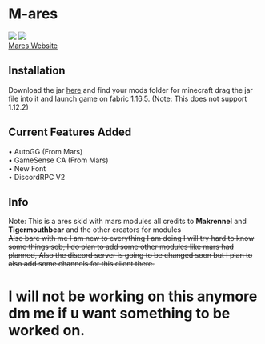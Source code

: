 # M-ares 
![](https://img.shields.io/badge/Skidded-99.9%25-red)
![](https://img.shields.io/badge/Version-0.0.1-red)
\
[Mares Website](https://xjmi.github.io/Mares/)

## Installation
Download the jar [here](https://github.com/XJMI/Mares/releases/download/0.0.1/mares-fabric-0.0.1-release.jar) and find your mods folder for minecraft drag the jar file into it and launch game on fabric 1.16.5. (Note: This does not support 1.12.2)

## Current Features Added
• AutoGG (From Mars) \
• GameSense CA (From Mars) \
• New Font \
• DiscordRPC V2

## Info
Note: This is a ares skid with mars modules all credits to **Makrennel** and **Tigermouthbear** and the other creators for modules
\
~~Also bare with me I am new to everything I  am doing I will try hard to know some things sob, I do plan to add some other modules like mars had planned, Also the discord server is going to be changed soon but I plan to also add some channels for this client there.~~

# I will not be working on this anymore dm me if u want something to be worked on.
